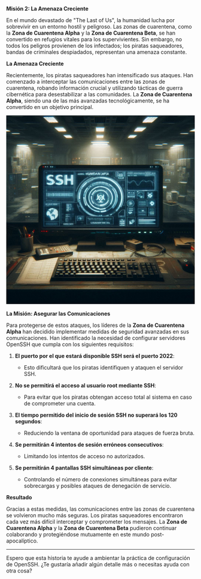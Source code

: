 **Misión 2: La Amenaza Creciente**

En el mundo devastado de "The Last of Us", la humanidad lucha por sobrevivir en un entorno hostil y peligroso. Las zonas de cuarentena, como la **Zona de Cuarentena Alpha** y 
la **Zona de Cuarentena Beta**, se han convertido en refugios vitales para los supervivientes. 
Sin embargo, no todos los peligros provienen de los infectados; los piratas saqueadores, bandas de criminales despiadados, representan una amenaza constante.

**La Amenaza Creciente**

Recientemente, los piratas saqueadores han intensificado sus ataques. Han comenzado a interceptar las comunicaciones entre las zonas de cuarentena, 
robando información crucial y utilizando tácticas de guerra cibernética para desestabilizar a las comunidades. 
La **Zona de Cuarentena Alpha**, siendo una de las más avanzadas tecnológicamente, se ha convertido en un objetivo principal.

![Imagen del eposodio](./img/m2_e1.jpeg)

**La Misión: Asegurar las Comunicaciones**

Para protegerse de estos ataques, los líderes de la **Zona de Cuarentena Alpha** han decidido implementar medidas de seguridad avanzadas en sus comunicaciones. 
Han identificado la necesidad de configurar servidores OpenSSH que cumpla con los siguientes requisitos:

1. **El puerto por el que estará disponible SSH será el puerto 2022**:
   - Esto dificultará que los piratas identifiquen y ataquen el servidor SSH.

2. **No se permitirá el acceso al usuario root mediante SSH**:
   - Para evitar que los piratas obtengan acceso total al sistema en caso de comprometer una cuenta.

3. **El tiempo permitido del inicio de sesión SSH no superará los 120 segundos**:
   - Reduciendo la ventana de oportunidad para ataques de fuerza bruta.

4. **Se permitirán 4 intentos de sesión erróneos consecutivos**:
   - Limitando los intentos de acceso no autorizados.

5. **Se permitirán 4 pantallas SSH simultáneas por cliente**:
   - Controlando el número de conexiones simultáneas para evitar sobrecargas y posibles ataques de denegación de servicio.

**Resultado**

Gracias a estas medidas, las comunicaciones entre las zonas de cuarentena se volvieron mucho más seguras. Los piratas saqueadores encontraron cada vez más difícil interceptar y comprometer los mensajes. La **Zona de Cuarentena Alpha** y la **Zona de Cuarentena Beta** pudieron continuar colaborando y protegiéndose mutuamente en este mundo post-apocalíptico.

---

Espero que esta historia te ayude a ambientar la práctica de configuración de OpenSSH. ¿Te gustaría añadir algún detalle más o necesitas ayuda con otra cosa?

